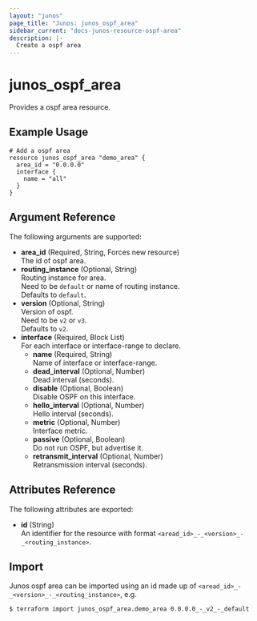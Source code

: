 ```yaml
---
layout: "junos"
page_title: "Junos: junos_ospf_area"
sidebar_current: "docs-junos-resource-ospf-area"
description: |-
  Create a ospf area
---
```


# junos_ospf_area

Provides a ospf area resource.

## Example Usage

```hcl
# Add a ospf area
resource junos_ospf_area "demo_area" {
  area_id = "0.0.0.0"
  interface {
    name = "all"
  }
}
```

## Argument Reference

The following arguments are supported:

- **area_id** (Required, String, Forces new resource)  
  The id of ospf area.
- **routing_instance** (Optional, String)  
  Routing instance for area.  
  Need to be `default` or name of routing instance.  
  Defaults to `default`.
- **version** (Optional, String)  
  Version of ospf.  
  Need to be `v2` or `v3`.  
  Defaults to `v2`.
- **interface** (Required, Block List)  
  For each interface or interface-range to declare.
  - **name** (Required, String)  
    Name of interface or interface-range.
  - **dead_interval** (Optional, Number)  
    Dead interval (seconds).
  - **disable** (Optional, Boolean)  
    Disable OSPF on this interface.
  - **hello_interval** (Optional, Number)  
    Hello interval (seconds).
  - **metric** (Optional, Number)  
    Interface metric.
  - **passive** (Optional, Boolean)  
    Do not run OSPF, but advertise it.
  - **retransmit_interval** (Optional, Number)  
    Retransmission interval (seconds).

## Attributes Reference

The following attributes are exported:

- **id** (String)  
  An identifier for the resource with format `<aread_id>_-_<version>_-_<routing_instance>`.

## Import

Junos ospf area can be imported using an id made up of
`<aread_id>_-_<version>_-_<routing_instance>`, e.g.

```shell
$ terraform import junos_ospf_area.demo_area 0.0.0.0_-_v2_-_default
```
